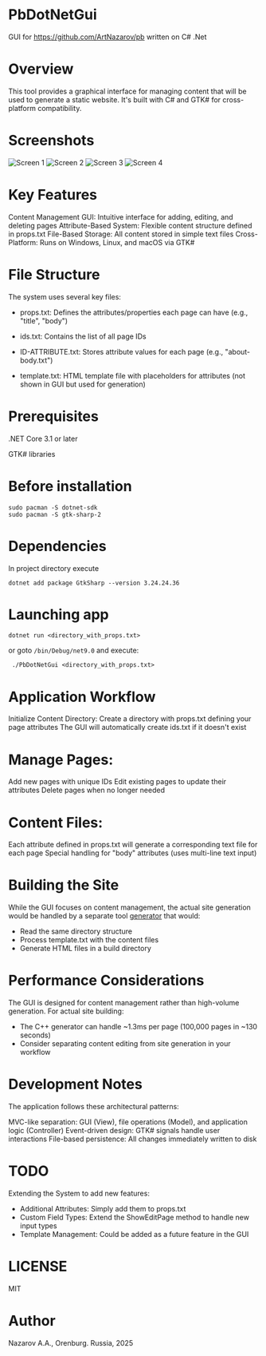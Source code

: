 # PbDotNetGui
GUI for https://github.com/ArtNazarov/pb written on C# .Net

# Overview

This tool provides a graphical interface for managing content that will be used to generate a static website. 
It's built with C# and GTK# for cross-platform compatibility.

# Screenshots

![Screen 1](https://dl.dropbox.com/scl/fi/x01n2w1udxbbhbmir6nbz/pbgui.png?rlkey=92smbll6otanbh1uhqjhjasdz&st=i0wiq4br)
![Screen 2](https://dl.dropbox.com/scl/fi/0in1d5k7v2hnkxvrnrou0/pbgui2.png?rlkey=7ud84k0rxy50zlycjhc5o32kf&st=l67m297u)
![Screen 3](https://dl.dropbox.com/scl/fi/yu6rbe7wpjp1z3nvycwxn/pbgui3.png?rlkey=bido88ujig40kpye6fxly3yuy&st=vnlts0gv)
![Screen 4](https://dl.dropbox.com/scl/fi/g8vnpelxjzqpn6vmjcjzf/pbgui4.png?rlkey=a5l4dri05bx41s8v1brskcg4j&st=emisfzn1)

# Key Features

Content Management GUI: Intuitive interface for adding, editing, and deleting pages
Attribute-Based System: Flexible content structure defined in props.txt
File-Based Storage: All content stored in simple text files
Cross-Platform: Runs on Windows, Linux, and macOS via GTK#

# File Structure

The system uses several key files:

- props.txt: Defines the attributes/properties each page can have (e.g., "title", "body")

- ids.txt: Contains the list of all page IDs

- ID-ATTRIBUTE.txt: Stores attribute values for each page (e.g., "about-body.txt")

- template.txt: HTML template file with placeholders for attributes (not shown in GUI but used for generation)

# Prerequisites

.NET Core 3.1 or later

GTK# libraries

# Before installation

```
sudo pacman -S dotnet-sdk
sudo pacman -S gtk-sharp-2
```

# Dependencies

In project directory execute

```
dotnet add package GtkSharp --version 3.24.24.36
```

# Launching app

```
dotnet run <directory_with_props.txt>
```
or goto `/bin/Debug/net9.0` and execute:

```
 ./PbDotNetGui <directory_with_props.txt>
```

# Application Workflow

Initialize Content Directory:
Create a directory with props.txt defining your page attributes
The GUI will automatically create ids.txt if it doesn't exist

# Manage Pages:
Add new pages with unique IDs
Edit existing pages to update their attributes
Delete pages when no longer needed

# Content Files:
Each attribute defined in props.txt will generate a corresponding text file for each page
Special handling for "body" attributes (uses multi-line text input)

# Building the Site

While the GUI focuses on content management, 
the actual site generation would be handled by a separate tool [generator](https://github.com/ArtNazarov/pb) that would:
- Read the same directory structure
- Process template.txt with the content files
- Generate HTML files in a build directory

# Performance Considerations

The GUI is designed for content management rather than high-volume generation. For actual site building:
- The C++ generator can handle ~1.3ms per page (100,000 pages in ~130 seconds)
- Consider separating content editing from site generation in your workflow

# Development Notes

The application follows these architectural patterns:

MVC-like separation: GUI (View), file operations (Model), and application logic (Controller)
Event-driven design: GTK# signals handle user interactions
File-based persistence: All changes immediately written to disk

# TODO

Extending the System to add new features:
- Additional Attributes: Simply add them to props.txt
- Custom Field Types: Extend the ShowEditPage method to handle new input types
- Template Management: Could be added as a future feature in the GUI

# LICENSE

MIT

# Author

Nazarov A.A., Orenburg. Russia, 2025
